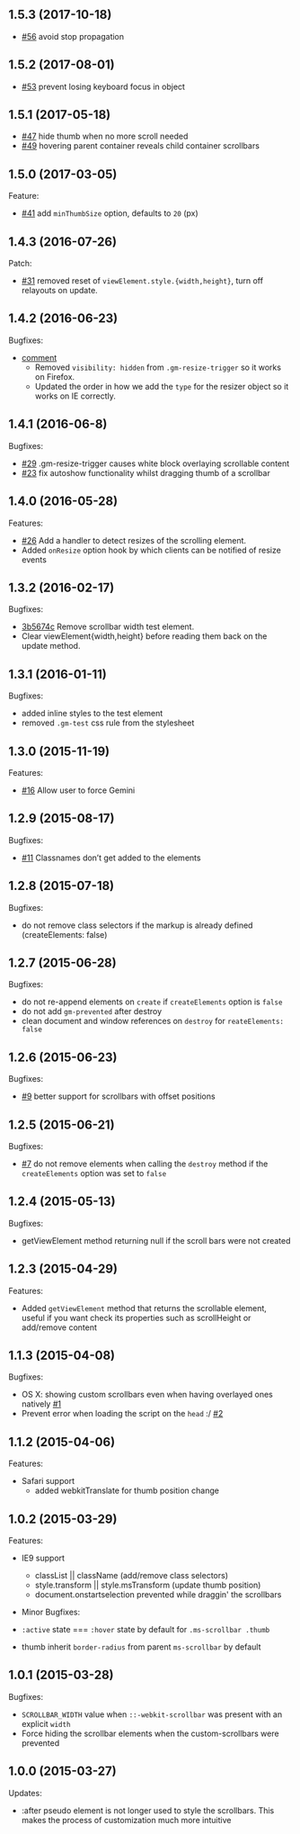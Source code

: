 ## 1.5.3 (2017-10-18)
- [#56](../../pull/56) avoid stop propagation

## 1.5.2 (2017-08-01)
- [#53](../../pull/53) prevent losing keyboard focus in object

## 1.5.1 (2017-05-18)
- [#47](../../pull/47) hide thumb when no more scroll needed
- [#49](../../pull/49) hovering parent container reveals child container scrollbars

## 1.5.0 (2017-03-05)

Feature:

- [#41](../../issues/41) add `minThumbSize` option, defaults to `20` (px)

## 1.4.3 (2016-07-26)

Patch:

- [#31](../../pull/31) removed reset of `viewElement.style.{width,height}`, turn off relayouts on update.

## 1.4.2 (2016-06-23)

Bugfixes:

- [comment](../../commit/58c7abced43ae9d0d33654cbe02ef597979f9c67#commitcomment-17987597)
  - Removed `visibility: hidden` from `.gm-resize-trigger` so it works on Firefox.
  - Updated the order in how we add the `type` for the resizer object so it works on IE correctly.

## 1.4.1 (2016-06-8)

Bugfixes:

- [#29](../../issues/29) .gm-resize-trigger causes white block overlaying scrollable content
- [#23](../../pull/23) fix autoshow functionality whilst dragging thumb of a scrollbar

## 1.4.0 (2016-05-28)

Features:

- [#26](../../pull/26) Add a handler to detect resizes of the scrolling element.
- Added `onResize` option hook by which clients can be notified of resize events

## 1.3.2 (2016-02-17)

Bugfixes:

- [3b5674c](../../commit/3b5674ca244ee5d25489ed08dcab4984204796bd) Remove scrollbar width test element.
- Clear viewElement{width,height} before reading them back on the update method.

## 1.3.1 (2016-01-11)

Bugfixes:

- added inline styles to the test element
- removed `.gm-test` css rule from the stylesheet

## 1.3.0 (2015-11-19)

Features:

- [#16](../../issues/16) Allow user to force Gemini

## 1.2.9 (2015-08-17)

Bugfixes:

- [#11](../../issues/11) Classnames don’t get added to the elements

## 1.2.8 (2015-07-18)

Bugfixes:

- do not remove class selectors if the markup is already defined (createElements: false)

## 1.2.7 (2015-06-28)

Bugfixes:

- do not re-append elements on `create` if `createElements` option is `false`
- do not add `gm-prevented` after destroy
- clean document and window references on `destroy` for `reateElements: false`

## 1.2.6 (2015-06-23)

Bugfixes:

- [#9](../../issues/9) better support for scrollbars with offset positions

## 1.2.5 (2015-06-21)

Bugfixes:

- [#7](../../issues/7) do not remove elements when calling the `destroy` method if the `createElements` option was set to `false`

## 1.2.4 (2015-05-13)

Bugfixes:

- getViewElement method returning null if the scroll bars were not created

## 1.2.3 (2015-04-29)

Features:

- Added `getViewElement` method that returns the scrollable element, useful if you want check its properties such as scrollHeight or add/remove content

## 1.1.3 (2015-04-08)

Bugfixes:

- OS X: showing custom scrollbars even when having overlayed ones natively [#1](https://github.com/noeldelgado/gemini-scrollbar/issues/1)
- Prevent error when loading the script on the `head` :/ [#2](https://github.com/noeldelgado/gemini-scrollbar/issues/2)

## 1.1.2 (2015-04-06)

Features:

- Safari support
  - added webkitTranslate for thumb position change

## 1.0.2 (2015-03-29)

Features:

- IE9 support
  - classList || className (add/remove class selectors)
  - style.transform || style.msTransform (update thumb position)
  - document.onstartselection prevented while draggin' the scrollbars

- Minor Bugfixes:

- `:active` state === `:hover` state by default for `.ms-scrollbar .thumb`
- thumb inherit `border-radius` from parent `ms-scrollbar` by default


## 1.0.1 (2015-03-28)

Bugfixes:

- `SCROLLBAR_WIDTH` value when `::-webkit-scrollbar` was present with an explicit `width`
- Force hiding the scrollbar elements when the custom-scrollbars were prevented


## 1.0.0 (2015-03-27)

Updates:

- :after pseudo element is not longer used to style the scrollbars. This
  makes the process of customization much more intuitive
